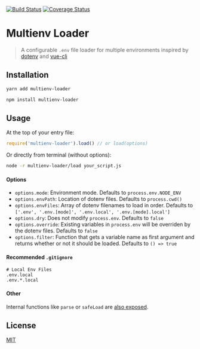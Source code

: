 [![Build Status](https://travis-ci.org/frandiox/multienv-loader.svg?branch=master)](https://travis-ci.org/frandiox/multienv-loader)
[![Coverage Status](https://coveralls.io/repos/github/frandiox/multienv-loader/badge.svg?branch=master)](https://coveralls.io/github/frandiox/multienv-loader?branch=master)

# Multienv Loader

> A configurable `.env` file loader for multiple environments inspired by [dotenv](https://github.com/motdotla/dotenv) and [vue-cli](https://github.com/vuejs/vue-cli)

## Installation

```bash
yarn add multienv-loader
```

```bash
npm install multienv-loader
```

## Usage

At the top of your entry file:

```js
require('multienv-loader').load() // or load(options)
```

Or directly from terminal (without options):

```sh
node -r multienv-loader/load your_script.js
```

#### Options

- `options.mode`: Environment mode. Defaults to `process.env.NODE_ENV`
- `options.envPath`: Location of dotenv files. Defaults to `process.cwd()`
- `options.envFiles`: Array of dotenv filenames to load in order. Defaults to `['.env', '.env.[mode]', '.env.local', '.env.[mode].local']`
- `options.dry`: Does not modify `process.env`. Defaults to `false`
- `options.override`: Existing variables in `process.env` will be overriden by the dotenv files. Defaults to `false`
- `options.filter`: Function that gets a variable name as first argument and returns whether or not it should be loaded. Defaults to `() => true`

#### Recommended `.gitignore`

```
# Local Env Files
.env.local
.env.*.local
```

#### Other

Internal functions like `parse` or `safeLoad` are [also exposed](index.js).

## License

[MIT](LICENSE)
